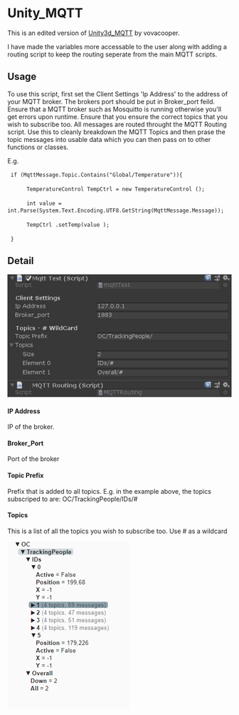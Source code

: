 # Unity_MQTT
This is an edited version of [Unity3d_MQTT](https://github.com/vovacooper/Unity3d_MQTT) by vovacooper.  
  
I have made the variables more accessable to the user along with adding a routing script to keep the routing seperate from the main MQTT scripts.

## Usage

To use this script, first set the Client Settings 'Ip Address' to the address of your MQTT broker. The brokers port should be put in Broker_port feild. Ensure that a MQTT broker such as Mosquitto is running otherwise you'll get errors upon runtime. Ensure that you ensure the correct topics that you wish to subscribe too. 
All messages are routed throught the MQTT Routing script. Use this to cleanly breakdown the MQTT Topics and then prase the topic messages into usable data which you can then pass on to other functions or classes.

E.g.   

     if (MqttMessage.Topic.Contains("Global/Temperature")){     
     
          TemperatureControl TempCtrl = new TemperatureControl ();     
     
          int value = int.Parse(System.Text.Encoding.UTF8.GetString(MqttMessage.Message));   
     
          TempCtrl .setTemp(value );    
     
     }     

## Detail
  
![UI](ReadMe_Assets/MQTT_Image1.PNG "User Interface")

#### IP Address
IP of the broker.

#### Broker_Port
Port of the broker

#### Topic Prefix
Prefix that is added to all topics. E.g. in the example above, the topics subscriped to are: OC/TrackingPeople/IDs/#

#### Topics
This is a list of all the topics you wish to subscribe too. Use # as a wildcard

![MQTT](ReadMe_Assets/Capture7.PNG "MQTT Levels")
